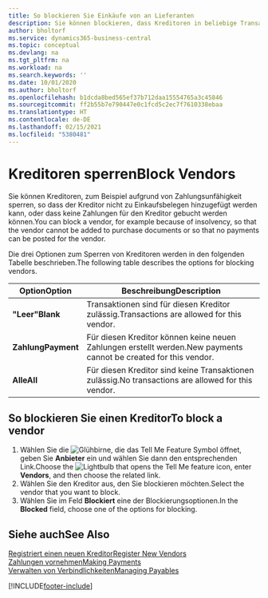 ```yaml
---
title: So blockieren Sie Einkäufe von an Lieferanten
description: Sie können blockieren, dass Kreditoren in beliebige Transaktionen einbezogen werden, oder Sie können einfach nur neue Zahlungen an Kreditoren blockieren.
author: bholtorf
ms.service: dynamics365-business-central
ms.topic: conceptual
ms.devlang: na
ms.tgt_pltfrm: na
ms.workload: na
ms.search.keywords: ''
ms.date: 10/01/2020
ms.author: bholtorf
ms.openlocfilehash: b1dcda8bed565ef37b712daa15554765a3c45846
ms.sourcegitcommit: ff2b55b7e790447e0c1fcd5c2ec7f7610338ebaa
ms.translationtype: HT
ms.contentlocale: de-DE
ms.lasthandoff: 02/15/2021
ms.locfileid: "5380481"
---
```

# <a name="block-vendors"></a><span data-ttu-id="9a0c2-103">Kreditoren sperren</span><span class="sxs-lookup"><span data-stu-id="9a0c2-103">Block Vendors</span></span>
<span data-ttu-id="9a0c2-104">Sie können Kreditoren, zum Beispiel aufgrund von Zahlungsunfähigkeit sperren, so dass der Kreditor nicht zu Einkaufsbelegen hinzugefügt werden kann, oder dass keine Zahlungen für den Kreditor gebucht werden können.</span><span class="sxs-lookup"><span data-stu-id="9a0c2-104">You can block a vendor, for example because of insolvency, so that the vendor cannot be added to purchase documents or so that no payments can be posted for the vendor.</span></span>

<span data-ttu-id="9a0c2-105">Die drei Optionen zum Sperren von Kreditoren werden in den folgenden Tabelle beschrieben.</span><span class="sxs-lookup"><span data-stu-id="9a0c2-105">The following table describes the options for blocking vendors.</span></span>  

|<span data-ttu-id="9a0c2-106">Option</span><span class="sxs-lookup"><span data-stu-id="9a0c2-106">Option</span></span>|<span data-ttu-id="9a0c2-107">Beschreibung</span><span class="sxs-lookup"><span data-stu-id="9a0c2-107">Description</span></span>|  
|--------------------|------------|  
|<span data-ttu-id="9a0c2-108">**"Leer"**</span><span class="sxs-lookup"><span data-stu-id="9a0c2-108">**Blank**</span></span>|<span data-ttu-id="9a0c2-109">Transaktionen sind für diesen Kreditor zulässig.</span><span class="sxs-lookup"><span data-stu-id="9a0c2-109">Transactions are allowed for this vendor.</span></span>|
|<span data-ttu-id="9a0c2-110">**Zahlung**</span><span class="sxs-lookup"><span data-stu-id="9a0c2-110">**Payment**</span></span>|<span data-ttu-id="9a0c2-111">Für diesen Kreditor können keine neuen Zahlungen erstellt werden.</span><span class="sxs-lookup"><span data-stu-id="9a0c2-111">New payments cannot be created for this vendor.</span></span>|  
|<span data-ttu-id="9a0c2-112">**Alle**</span><span class="sxs-lookup"><span data-stu-id="9a0c2-112">**All**</span></span>|<span data-ttu-id="9a0c2-113">Für diesen Kreditor sind keine Transaktionen zulässig.</span><span class="sxs-lookup"><span data-stu-id="9a0c2-113">No transactions are allowed for this vendor.</span></span>|  

## <a name="to-block-a-vendor"></a><span data-ttu-id="9a0c2-114">So blockieren Sie einen Kreditor</span><span class="sxs-lookup"><span data-stu-id="9a0c2-114">To block a vendor</span></span>  
1. <span data-ttu-id="9a0c2-115">Wählen Sie die ![Glühbirne, die das Tell Me Feature](media/ui-search/search_small.png "Was möchten Sie tun?") Symbol öffnet, geben Sie **Anbieter** ein und wählen Sie dann den entsprechenden Link.</span><span class="sxs-lookup"><span data-stu-id="9a0c2-115">Choose the ![Lightbulb that opens the Tell Me feature](media/ui-search/search_small.png "Tell me what you want to do") icon, enter **Vendors**, and then choose the related link.</span></span>
2. <span data-ttu-id="9a0c2-116">Wählen Sie den Kreditor aus, den Sie blockieren möchten.</span><span class="sxs-lookup"><span data-stu-id="9a0c2-116">Select the vendor that you want to block.</span></span>
3. <span data-ttu-id="9a0c2-117">Wählen Sie im Feld **Blockiert** eine der Blockierungsoptionen.</span><span class="sxs-lookup"><span data-stu-id="9a0c2-117">In the **Blocked** field, choose one of the options for blocking.</span></span>

## <a name="see-also"></a><span data-ttu-id="9a0c2-118">Siehe auch</span><span class="sxs-lookup"><span data-stu-id="9a0c2-118">See Also</span></span>  
[<span data-ttu-id="9a0c2-119">Registriert einen neuen Kreditor</span><span class="sxs-lookup"><span data-stu-id="9a0c2-119">Register New Vendors</span></span>](purchasing-how-register-new-vendors.md)  
[<span data-ttu-id="9a0c2-120">Zahlungen vornehmen</span><span class="sxs-lookup"><span data-stu-id="9a0c2-120">Making Payments</span></span>](payables-make-payments.md)  
[<span data-ttu-id="9a0c2-121">Verwalten von Verbindlichkeiten</span><span class="sxs-lookup"><span data-stu-id="9a0c2-121">Managing Payables</span></span>](payables-manage-payables.md)


[!INCLUDE[footer-include](includes/footer-banner.md)]